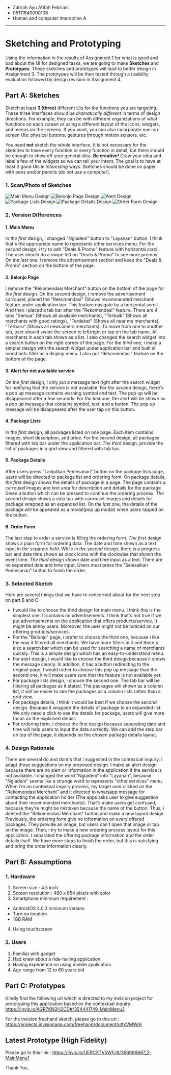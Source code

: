 * Zahrah Ayu Afifah Febriani
* 05111640000108
* Human and computer interaction A

---

# Sketching and Prototyping
Using the information in the results of Assignment 1 for what is good and bad about the UI for designed tasks, we are going to make **Sketches** and **Prototypes**. These sketches and prototypes will lead to better design in Assignment 3. The prototypes will be then tested through a usability evaluation followed by design revision in Assignment 4.

## Part A: Sketches
Sketch at least **3 (three)** different UIs for the functions you are targeting. These three interfaces should be _dramatically different_ in terms of design directions. For example, they can be with different organizations of what functions on each screen or using a different layout of the icons, widgets, and menus on the screens. If you want, you can also incorporate non-on-screen UIs: physical buttons, gestures through motion sensors, etc.

You need **not** sketch the whole interface. It is not necessary for the sketches to have every function or every function in detail, but there should be enough to show off your general idea. **Be creative!** Draw your idea and label a few of the widgets so we can tell your intent. The goal is to have at least 3 good UIs in *interesting* ways. Sketches should be done on paper with pens and/or pencils (do not use a computer).

### 1. Scan/Photo of Sketches

![Main Menu Design](https://github.com/hci-a-if-its-2019/assignment-2-zahraayafni/blob/master/assets/2-MainMenu.jpg)
![Belonjo Page Design](https://github.com/hci-a-if-its-2019/assignment-2-zahraayafni/blob/master/assets/3-BelonjoPage.jpg)
![Alert Design](https://github.com/hci-a-if-its-2019/assignment-2-zahraayafni/blob/master/assets/1-AlertDesign.jpg)
![Package Lists Design](https://github.com/hci-a-if-its-2019/assignment-2-zahraayafni/blob/master/assets/6-PackageLists.jpg)
![Package Details Design](https://github.com/hci-a-if-its-2019/assignment-2-zahraayafni/blob/master/assets/5-PackageDetails.jpg)
![Order Form Design](https://github.com/hci-a-if-its-2019/assignment-2-zahraayafni/blob/master/assets/4-OrderForm.jpg)

### 2. Version Differences
#### 1.	Main Menu
In *the first* design, i changed "Ngladeni" button to "Layanan" button. I think that's the appropriate name to represents other services menu. For *the second* design, i try to add "Deals & Promo" feature with horizontal scroll. The user should do a swipe left on "Deals & Promo" to see more promos. On *the last* one, i remove the advertisement section and keep the "Deals & Promo" section on the bottom of the page.

#### 2. Belonjo Page
I remove the "Rekomendasi Merchant" button on the bottom of the page for *the first* design. On *the second* design, i remove the advertisement carrousel, placed the "Rekomendasi" (Shows recommended merchant) feature under application bar. This feature navigate by a horizontal scroll. And then i placed a tab bar after the "Rekomendasi" feature. There are 4 tabs "Semua" (Shows all available merchants), "Terbaik" (Shows all merchants with good ratings), "Terdekat" (Shows all near me merchants), "Terbaru" (Shows all newcomers merchants). To move from one to another tab, user should swipe the screen to left/right or tap on the tab name. All merchants in each tab shown as a list. I also changed the search widget into a search button on the right corner of the page. For *the third* one, i make a simpler design with the search widget under application bar and built all merchants filter as a display menu. I also put "Rekomendasi" feature on the bottom of the page.

#### 3. Alert for not available service
On *the first* design, i only put a message text right after the search widget for notifying that the service is not available. For *the second* design, there's a pop up message contains warning symbol and text. The pop up will be disappeared after a few seconds. For *the last* one, the alert will be shown as a pop up message that contains symbol, text, and a button. The pop up message will be disappeared after the user tap on this button.

#### 4. Package Lists
In *the first* design, all packages listed on one page. Each item contains images, short description, and price.
For *the second* design, all packages filtered with tab bar under the application bar. 
*The third* design, provide the list of packages in a grid view and filtered with tab bar.

#### 5. Package Details
After users press "Lanjutkan Pemesanan" button on the package lists page, users will be directed to package list and ordering form.
On package details, *the first* design shows the details of package in a page. The page contains a carrousel images and text area for description and details for the package. Given a button which can be pressed to continue the ordering process. *The second* design shows a step bar with carrousel images and details for package wrapped as an expanded list. On *the last* one, the details of the package will be appeared as a modal(pop up modal) when users tapped on the button.

#### 6. Order Form
The last step to order a service is filling the ordering form. *The first* design shows a plain form for ordering data. The date and time shown as a text input in the separate field. While in *the second* design, there is a progress bar and date time shown as clock icons with the clockwise that shown the event time. *The third* design shown date and time input as a text. There are no separated date and time input. Users must press the "Selesaikan Pemesanan" button to finish the order.

### 3. Selected Sketch
Here are several things that we have to concerned about for the next step on part B and C:
* I would like to choose the third design for main menu. I think this is the simplest one. It contains no advertisements. I think that's not true if we put advertisements on the application that offers products/service. It might be annoy users. Moreover, the user might not be noticed on our offering products/services.
* For the "Belonjo" page, i prefer to choose the third one, because i like the way it filtered all merchants. We have more filters in it and there's also a search bar which can be used for searching a name of merchants quickly. This is a simple design which has an easy-to-understand menu.
* For alert design, i would like to choose the third design because it shows the message clearly. In addition, it has a button redirecting to the original page. I would rather to choose this pop up message than the second one, it will make users sure that the feature is not available yet.
* For package lists design, i choose the second one. The tab bar will be filtering all packages as it stated. The packages will shown as a column list, it will be easier to see the packages as a column lists rather than a grid view.
* For package details, i think it would be best if we choose the second design. Because it wrapped the details of package to an expanded list. We only need a click to see the details for package, users will give more focus on the explained details.  
* For ordering form, i choose the first design because separating date and time will help users to input the data correctly. We can add the step bar on top of the page, it depends on the chosen package details layout.

### 4. Design Rationale

There are several do and dont's that i suggested in the contextual inquiry. I adapt those suggestions on my proposed design. I make an alert design because there are no alert or information in the application if the service is not available. I changed the word "Ngladeni" into "Layanan", because "Ngladeni" seems like a strange word to represents "other services" menu. When i'm on contextual inquiry process, my target user clicked on the "Rekomendasi Merchant" and it directed to whatsapp message for contacting the application holder (The apps asks user to give suggestion about their recommended merchants). That's make users get confused, because they're might be mistaken because the name of the button. Thus, i deleted the "Rekomendasi Merchant" button and make a new layout design. Previously, the ordering form give no information on every offered packages. They provide an image, but users can't open that image or tap on the image. Then, i try to make a new ordering process layout for this application. I separated the offering package information and the order details itself. We have more steps to finish the order, but this is satisfying and bring the order information clearly. 

## Part B: Assumptions
### 1. Hardware
1. Screen size : 4.5 inch
2. Screen resolution : 480 x 854 pixels with color
3. Smartphone minimum requirement :
- AndroidOS 4.0.3 minimum version 
- Turn on location
- 1GB RAM
4. Using touchscreen

### 2. Users
1. Familiar with gadget
2. Had knew about a ride-hailing application
3. Having experience on using mobile application
4. Age range from 12 to 60 years old

## Part C: Prototypes
Kindly find the following url which is directed to my invision project for prototyping this application based on the contextual inquiry.
https://invis.io/AGR7KN2H2CD#/354441749_MainMenu3

For the invision freehand sketch, please go to this url : https://projects.invisionapp.com/freehand/document/utfxVMWr6

## Latest Prototype (High Fidelity)
Please go to this link : https://invis.io/UERCXTV5WFJ#/356066667_2-MainMenu1

Thank You.